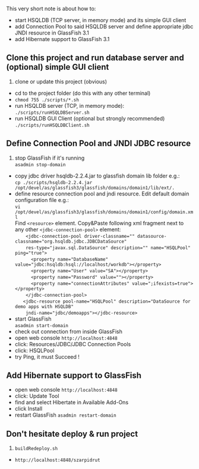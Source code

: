 This very short note is about how to:

* start HSQLDB (TCP server, in memory mode) and its simple GUI client  
* add Connection Pool to said HSQLDB server and define appropriate jdbc JNDI resource in GlassFish 3.1
* add Hibernate support to GlassFish 3.1


## Clone this project and run database server and (optional) simple GUI client

1. clone or update this project (obvious)
* cd to the project folder (do this with any other terminal)
* `chmod 755 ./scripts/*.sh` 
* run HSQLDB server (TCP, in memory mode):  
`./scripts/runHSQLDBServer.sh`
* run HSQLDB GUI Client (optional but strongly recommended)  
`./scripts/runHSQLDBClient.sh`


## Define Connection Pool and JNDI JDBC resource

1. stop GlassFish if it's running  
`asadmin stop-domain`
* copy jdbc driver hsqldb-2.2.4.jar to glassfish domain lib folder e.g.:  
`cp ./scripts/hsqldb-2.2.4.jar /opt/devel/as/glassfish3/glassfish/domains/domain1/lib/ext/.`
* define resource connection pool and jndi resource. Edit default domain configuration file e.g.:  
`vi /opt/devel/as/glassfish3/glassfish/domains/domain1/config/domain.xml`  
Find `<resource>` element. Copy&Paste following xml fragment next to any other `<jdbc-connection-pool>` element:    
`    <jdbc-connection-pool driver-classname="" datasource-classname="org.hsqldb.jdbc.JDBCDataSource"`  
`    res-type="javax.sql.DataSource" description="" name="HSQLPool" ping="true">`    
`      <property name="DatabaseName" value="jdbc:hsqldb:hsql://localhost/workdb"></property>`    
`      <property name="User" value="SA"></property>`   
`      <property name="Password" value=""></property>`    
`      <property name="connectionAttributes" value=";ifexists=true"></property>`    
`    </jdbc-connection-pool>`    
`    <jdbc-resource pool-name="HSQLPool" description="DataSource for demo apps with HSQLDB" `  
`    jndi-name="jdbc/demoapps"></jdbc-resource>`        
* start GlassFish  
`asadmin start-domain`
* check out connection from inside GlassFish
 * open web console `http://localhost:4848` 
 * click: Resources/JDBC/JDBC Connection Pools
 * click: HSQLPool
 * try Ping, it must Succeed !
 
## Add Hibernate support to GlassFish

* open web console `http://localhost:4848` 
* click: Update Tool
* find and select Hibertate in Available Add-Ons
* click Install
* restart GlassFish
`asadmin restart-domain`

## Don't hesitate deploy & run project
1. `buildRedeploy.sh`
* `http://localhost:4848/szarpidrut` 
